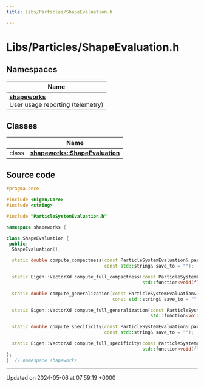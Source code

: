 ```yaml
---
title: Libs/Particles/ShapeEvaluation.h

---
```


# Libs/Particles/ShapeEvaluation.h



## Namespaces

| Name           |
| -------------- |
| **[shapeworks](../Namespaces/namespaceshapeworks.md)** <br>User usage reporting (telemetry)  |

## Classes

|                | Name           |
| -------------- | -------------- |
| class | **[shapeworks::ShapeEvaluation](../Classes/classshapeworks_1_1ShapeEvaluation.md)**  |




## Source code

```cpp
#pragma once

#include <Eigen/Core>
#include <string>

#include "ParticleSystemEvaluation.h"

namespace shapeworks {

class ShapeEvaluation {
 public:
  ShapeEvaluation();

  static double compute_compactness(const ParticleSystemEvaluation& particle_system, int num_modes,
                                    const std::string& save_to = "");

  static Eigen::VectorXd compute_full_compactness(const ParticleSystemEvaluation& particle_system,
                                                  std::function<void(float)> progress_callback = nullptr);

  static double compute_generalization(const ParticleSystemEvaluation& particle_system, int num_modes,
                                       const std::string& save_to = "");

  static Eigen::VectorXd compute_full_generalization(const ParticleSystemEvaluation& particle_system,
                                                     std::function<void(float)> progress_callback = nullptr);

  static double compute_specificity(const ParticleSystemEvaluation& particle_system, int num_mode,
                                    const std::string& save_to = "");

  static Eigen::VectorXd compute_full_specificity(const ParticleSystemEvaluation& particle_system,
                                                  std::function<void(float)> progress_callback = nullptr);
};
}  // namespace shapeworks
```


-------------------------------

Updated on 2024-05-06 at 07:59:19 +0000
